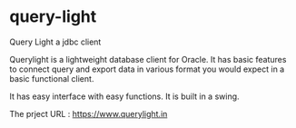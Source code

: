 # query-light
Query Light a jdbc client

Querylight is a lightweight database client for Oracle. It has basic features to connect query and export data in various format you would expect in a basic functional client.

It has easy interface with easy functions. It is built in a swing.

The prject URL : https://www.querylight.in

